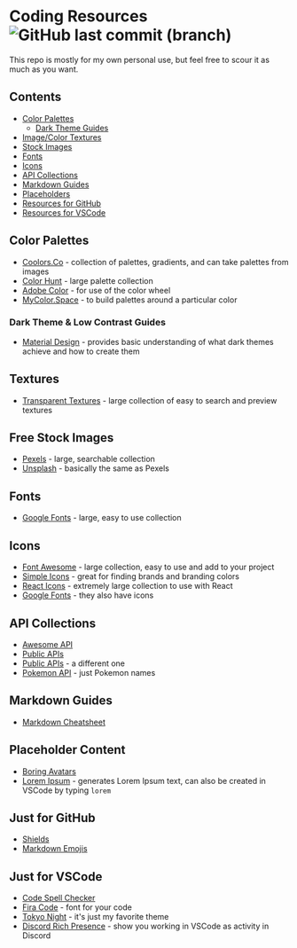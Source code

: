 # Coding Resources ![GitHub last commit (branch)](https://img.shields.io/github/last-commit/savwiley/resources/main)


This repo is mostly for my own personal use, but feel free to scour it as much as you want. 

## Contents

* [Color Palettes](https://github.com/savwiley/resources/edit/main/README.md#color-palettes)
  * [Dark Theme Guides](https://github.com/savwiley/resources/edit/main/README.md#dark-theme--low-contrast-guides)
* [Image/Color Textures](https://github.com/savwiley/resources/edit/main/README.md#textures)
* [Stock Images](https://github.com/savwiley/resources/edit/main/README.md#free-stock-images)
* [Fonts](https://github.com/savwiley/resources/edit/main/README.md#fonts)
* [Icons](https://github.com/savwiley/resources/edit/main/README.md#icons)
* [API Collections](https://github.com/savwiley/resources/edit/main/README.md#api-collections)
* [Markdown Guides](https://github.com/savwiley/resources/edit/main/README.md#markdown-guides)
* [Placeholders](https://github.com/savwiley/resources/edit/main/README.md#placeholder-content)
* [Resources for GitHub](https://github.com/savwiley/resources/edit/main/README.md#just-for-github)
* [Resources for VSCode](https://github.com/savwiley/resources/edit/main/README.md#just-for-vscode)

## Color Palettes

* [Coolors.Co](https://coolors.co/) - collection of palettes, gradients, and can take palettes from images
* [Color Hunt](https://colorhunt.co/) - large palette collection
* [Adobe Color](https://color.adobe.com/create/color-wheel) - for use of the color wheel
* [MyColor.Space](https://mycolor.space/) - to build palettes around a particular color

### Dark Theme & Low Contrast Guides

* [Material Design](https://m2.material.io/design/color/dark-theme.html#behavior) - provides basic understanding of what dark themes achieve and how to create them

## Textures

* [Transparent Textures](https://www.transparenttextures.com/) - large collection of easy to search and preview textures

## Free Stock Images

* [Pexels](https://www.pexels.com/) - large, searchable collection
* [Unsplash](https://unsplash.com/images/stock) - basically the same as Pexels

## Fonts

* [Google Fonts](https://fonts.google.com/) - large, easy to use collection

## Icons

* [Font Awesome](https://fontawesome.com/) - large collection, easy to use and add to your project
* [Simple Icons](https://simpleicons.org/) - great for finding brands and branding colors
* [React Icons](https://react-icons.github.io/react-icons/) - extremely large collection to use with React
* [Google Fonts](https://fonts.google.com/icons) - they also have icons

## API Collections

* [Awesome API](https://github.com/Kikobeats/awesome-api#readme)
* [Public APIs](https://github.com/public-apis/public-apis#readme)
* [Public APIs](https://github.com/n0shake/Public-APIs#readme) - a different one
* [Pokemon API](https://github.com/sindresorhus/pokemon#readme) - just Pokemon names

## Markdown Guides

* [Markdown Cheatsheet](https://github.com/tchapi/markdown-cheatsheet#readme)

## Placeholder Content

* [Boring Avatars](https://github.com/boringdesigners/boring-avatars#readme)
* [Lorem Ipsum](https://lipsum.com/) - generates Lorem Ipsum text, can also be created in VSCode by typing `lorem`

## Just for GitHub

* [Shields](https://github.com/badges/shields#readme)
* [Markdown Emojis](https://github.com/ikatyang/emoji-cheat-sheet#readme)

## Just for VSCode

* [Code Spell Checker](https://marketplace.visualstudio.com/items?itemName=streetsidesoftware.code-spell-checker)
* [Fira Code](https://github.com/tonsky/FiraCode#readme) - font for your code
* [Tokyo Night](https://marketplace.visualstudio.com/items?itemName=enkia.tokyo-night) - it's just my favorite theme
* [Discord Rich Presence](https://marketplace.visualstudio.com/items?itemName=LeonardSSH.vscord) - show you working in VSCode as activity in Discord
